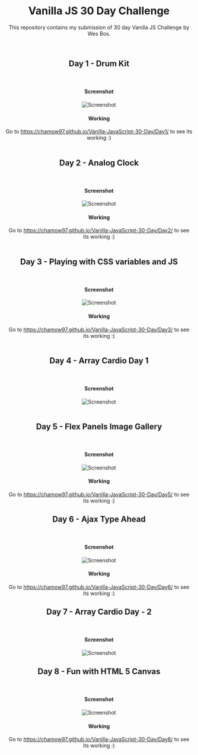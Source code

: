 <center>
	<h1>Vanilla JS 30 Day Challenge</h1>
	<p>This repository contains my submission of 30 day Vanilla JS Challenge by Wes Bos.</p>
	<br>
	<h2>Day 1 - Drum Kit</h2>
	<br>
	<h4>Screenshot</h4>
	<img src="Screenshot/screen1.png" alt="Screenshot">
	<br>
	<h4>Working</h4>
	Go to <a href="https://chamow97.github.io/Vanilla-JavaScript-30-Day/Day1/" target="_blank">https://chamow97.github.io/Vanilla-JavaScript-30-Day/Day1/</a> to see its working :)
	<br>
	<br>
	<h2>Day 2 - Analog Clock</h2>
	<br>
	<h4>Screenshot</h4>
	<img src="Screenshot/screen2.png" alt="Screenshot">
	<br>
	<h4>Working</h4>
	Go to <a target="_blank" href="https://chamow97.github.io/Vanilla-JavaScript-30-Day/Day2/">https://chamow97.github.io/Vanilla-JavaScript-30-Day/Day2/</a> to see its working :)
	<br>
	<br>
	<h2>Day 3 - Playing with CSS variables and JS</h2>
	<br>
	<h4>Screenshot</h4>
	<img src="Screenshot/screen3.png" alt="Screenshot">
	<br>
	<h4>Working</h4>
	Go to <a target="_blank" href="https://chamow97.github.io/Vanilla-JavaScript-30-Day/Day3/">https://chamow97.github.io/Vanilla-JavaScript-30-Day/Day3/</a> to see its working :)
	<br>
	<br>
	<h2>Day 4 - Array Cardio Day 1</h2>
	<br>
	<h4>Screenshot</h4>
	<img src="Screenshot/screen4.png" alt="Screenshot">
	<br>
	<br>
	<h2>Day 5 - Flex Panels Image Gallery</h2>
	<br>
	<h4>Screenshot</h4>
	<img src="Screenshot/screen5.png" alt="Screenshot">
	<br>
	<h4>Working</h4>
	Go to <a target="_blank" href="https://chamow97.github.io/Vanilla-JavaScript-30-Day/Day5/">https://chamow97.github.io/Vanilla-JavaScript-30-Day/Day5/</a> to see its working :)
	<br>
	<h2>Day 6 - Ajax Type Ahead</h2>
	<br>
	<h4>Screenshot</h4>
	<img src="Screenshot/screen6.png" alt="Screenshot">
	<br>
	<h4>Working</h4>
	Go to <a target="_blank" href="https://chamow97.github.io/Vanilla-JavaScript-30-Day/Day6/">https://chamow97.github.io/Vanilla-JavaScript-30-Day/Day6/</a> to see its working :)
	<br>
	<h2>Day 7 - Array Cardio Day - 2</h2>
	<br>
	<h4>Screenshot</h4>
	<img src="Screenshot/screen7.png" alt="Screenshot">
	<br>
	<h2>Day 8 - Fun with HTML 5 Canvas</h2>
	<br>
	<h4>Screenshot</h4>
	<img src="Screenshot/screen8.png" alt="Screenshot">
	<br>
	<h4>Working</h4>
	Go to <a target="_blank" href="https://chamow97.github.io/Vanilla-JavaScript-30-Day/Day8/">https://chamow97.github.io/Vanilla-JavaScript-30-Day/Day8/</a> to see its working :)
	<br>
</center>